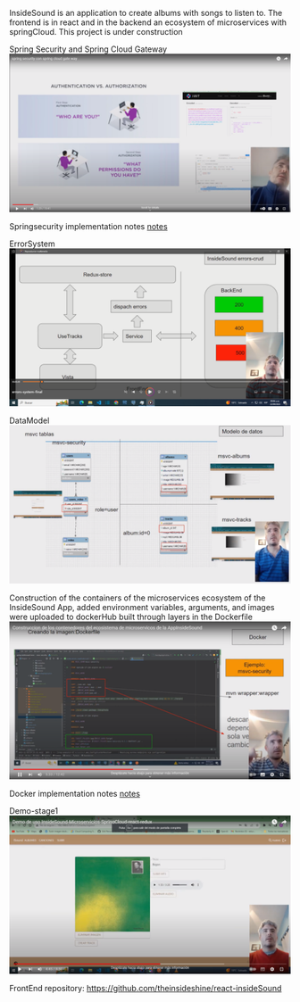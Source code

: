 InsideSound is an application to create albums with songs to listen to. The frontend is in react and in the backend an ecosystem of microservices with springCloud. This project is under construction



Spring Security and Spring Cloud Gateway
[![Security](images/video-security2.png)](https://www.youtube.com/watch?v=2DwEdIIFNcI)

Springsecurity implementation notes
[notes](doc/noteImpl.pdf)

ErrorSystem
[![ErrorSystem](images/video-errors.png)](https://youtu.be/BDVQ2RtpvLg)


DataModel
[![DataModel](images/video-datamodel.png)](https://youtu.be/ZpaCve0QHP4)



Construction of the containers of the microservices ecosystem of the InsideSound App, added environment variables, arguments,
and images were uploaded to dockerHub built through layers in the Dockerfile
[![Security](images/video-dcoker.png)](https://www.youtube.com/watch?v=Q9uCy-TE9lc)

Docker implementation notes
[notes](doc/insideSound-docker.pdf)

Demo-stage1
[![Demo-stage1](images/video-demo1.png)](https://youtu.be/uy-X84YQUQM)




FrontEnd repository: https://github.com/theinsideshine/react-insideSound